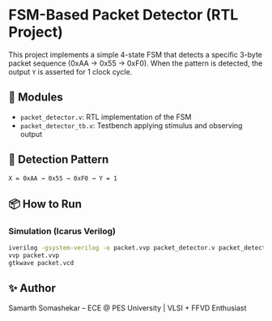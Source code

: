 # FSM-Based Packet Detector (RTL Project)

This project implements a simple 4-state FSM that detects a specific 3-byte packet sequence (0xAA → 0x55 → 0xF0). When the pattern is detected, the output `Y` is asserted for 1 clock cycle.

## 🔧 Modules
- `packet_detector.v`: RTL implementation of the FSM
- `packet_detector_tb.v`: Testbench applying stimulus and observing output

## 🎯 Detection Pattern
```
X = 0xAA → 0x55 → 0xF0 → Y = 1
```

## 📦 How to Run

### Simulation (Icarus Verilog)
```bash
iverilog -gsystem-verilog -o packet.vvp packet_detector.v packet_detector_tb.v
vvp packet.vvp
gtkwave packet.vcd
```

## ✨ Author
Samarth Somashekar – ECE @ PES University | VLSI + FFVD Enthusiast
